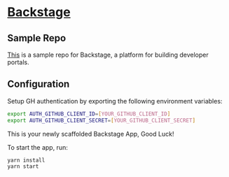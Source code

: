 # [Backstage](https://backstage.io)

## Sample Repo
[This](https://github.com/backstage/backstage) is a sample repo for Backstage, a platform for building developer portals.

## Configuration
Setup GH authentication by exporting the following environment variables:
```sh
export AUTH_GITHUB_CLIENT_ID=[YOUR_GITHUB_CLIENT_ID]
export AUTH_GITHUB_CLIENT_SECRET=[YOUR_GITHUB_CLIENT_SECRET]
```

This is your newly scaffolded Backstage App, Good Luck!

To start the app, run:

```sh
yarn install
yarn start
```
